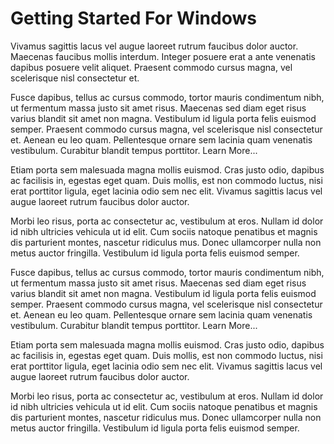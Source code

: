 # Getting Started For Windows

Vivamus sagittis lacus vel augue laoreet rutrum faucibus dolor auctor. Maecenas faucibus mollis interdum. Integer posuere erat a ante venenatis dapibus posuere velit aliquet. Praesent commodo cursus magna, vel scelerisque nisl consectetur et.

Fusce dapibus, tellus ac cursus commodo, tortor mauris condimentum nibh, ut fermentum massa justo sit amet risus. Maecenas sed diam eget risus varius blandit sit amet non magna. Vestibulum id ligula porta felis euismod semper. Praesent commodo cursus magna, vel scelerisque nisl consectetur et. Aenean eu leo quam. Pellentesque ornare sem lacinia quam venenatis vestibulum. Curabitur blandit tempus porttitor. Learn More...

Etiam porta sem malesuada magna mollis euismod. Cras justo odio, dapibus ac facilisis in, egestas eget quam. Duis mollis, est non commodo luctus, nisi erat porttitor ligula, eget lacinia odio sem nec elit. Vivamus sagittis lacus vel augue laoreet rutrum faucibus dolor auctor.

Morbi leo risus, porta ac consectetur ac, vestibulum at eros. Nullam id dolor id nibh ultricies vehicula ut id elit. Cum sociis natoque penatibus et magnis dis parturient montes, nascetur ridiculus mus. Donec ullamcorper nulla non metus auctor fringilla. Vestibulum id ligula porta felis euismod semper.

Fusce dapibus, tellus ac cursus commodo, tortor mauris condimentum nibh, ut fermentum massa justo sit amet risus. Maecenas sed diam eget risus varius blandit sit amet non magna. Vestibulum id ligula porta felis euismod semper. Praesent commodo cursus magna, vel scelerisque nisl consectetur et. Aenean eu leo quam. Pellentesque ornare sem lacinia quam venenatis vestibulum. Curabitur blandit tempus porttitor. Learn More...

Etiam porta sem malesuada magna mollis euismod. Cras justo odio, dapibus ac facilisis in, egestas eget quam. Duis mollis, est non commodo luctus, nisi erat porttitor ligula, eget lacinia odio sem nec elit. Vivamus sagittis lacus vel augue laoreet rutrum faucibus dolor auctor.

Morbi leo risus, porta ac consectetur ac, vestibulum at eros. Nullam id dolor id nibh ultricies vehicula ut id elit. Cum sociis natoque penatibus et magnis dis parturient montes, nascetur ridiculus mus. Donec ullamcorper nulla non metus auctor fringilla. Vestibulum id ligula porta felis euismod semper.
